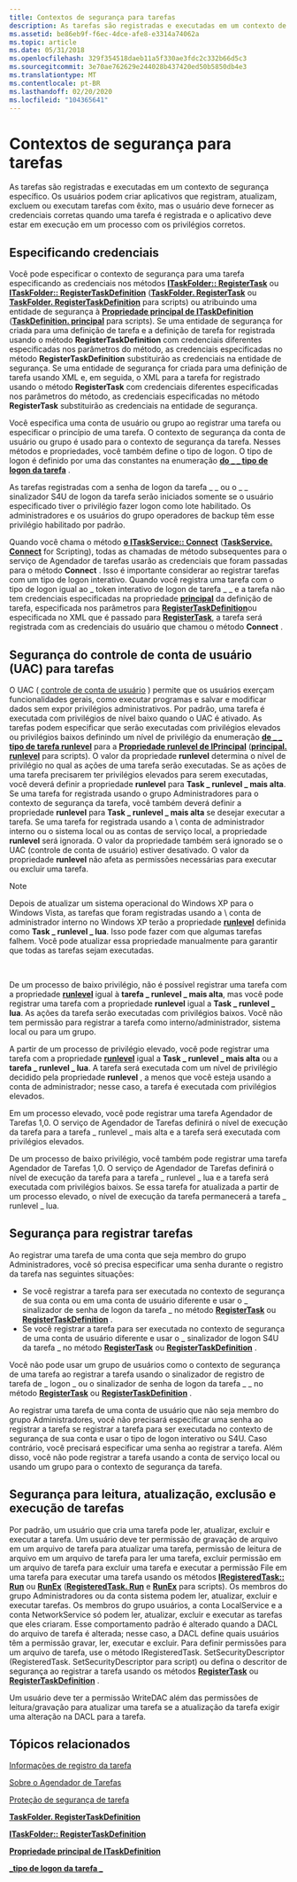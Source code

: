 ```yaml
---
title: Contextos de segurança para tarefas
description: As tarefas são registradas e executadas em um contexto de segurança específico.
ms.assetid: be86eb9f-f6ec-4dce-afe8-e3314a74062a
ms.topic: article
ms.date: 05/31/2018
ms.openlocfilehash: 329f354518daeb11a5f330ae3fdc2c332b66d5c3
ms.sourcegitcommit: 3e70ae762629e244028b437420ed50b5850db4e3
ms.translationtype: MT
ms.contentlocale: pt-BR
ms.lasthandoff: 02/20/2020
ms.locfileid: "104365641"
---
```

# <a name="security-contexts-for-tasks"></a>Contextos de segurança para tarefas

As tarefas são registradas e executadas em um contexto de segurança específico. Os usuários podem criar aplicativos que registram, atualizam, excluem ou executam tarefas com êxito, mas o usuário deve fornecer as credenciais corretas quando uma tarefa é registrada e o aplicativo deve estar em execução em um processo com os privilégios corretos.

## <a name="specifying-credentials"></a>Especificando credenciais

Você pode especificar o contexto de segurança para uma tarefa especificando as credenciais nos métodos [**ITaskFolder:: RegisterTask**](/windows/desktop/api/taskschd/nf-taskschd-itaskfolder-registertask) ou [**ITaskFolder:: RegisterTaskDefinition**](/windows/desktop/api/taskschd/nf-taskschd-itaskfolder-registertaskdefinition) ([**TaskFolder. RegisterTask**](taskfolder-registertask.md) ou [**TaskFolder. RegisterTaskDefinition**](taskfolder-registertaskdefinition.md) para scripts) ou atribuindo uma entidade de segurança à [**Propriedade principal de ITaskDefinition**](/windows/desktop/api/taskschd/nf-taskschd-itaskdefinition-get_principal) ([**TaskDefinition. principal**](taskdefinition-principal.md) para scripts). Se uma entidade de segurança for criada para uma definição de tarefa e a definição de tarefa for registrada usando o método **RegisterTaskDefinition** com credenciais diferentes especificadas nos parâmetros do método, as credenciais especificadas no método **RegisterTaskDefinition** substituirão as credenciais na entidade de segurança. Se uma entidade de segurança for criada para uma definição de tarefa usando XML e, em seguida, o XML para a tarefa for registrado usando o método **RegisterTask** com credenciais diferentes especificadas nos parâmetros do método, as credenciais especificadas no método **RegisterTask** substituirão as credenciais na entidade de segurança.

Você especifica uma conta de usuário ou grupo ao registrar uma tarefa ou especificar o princípio de uma tarefa. O contexto de segurança da conta de usuário ou grupo é usado para o contexto de segurança da tarefa. Nesses métodos e propriedades, você também define o tipo de logon. O tipo de logon é definido por uma das constantes na enumeração [**do \_ \_ tipo de logon da tarefa**](/windows/desktop/api/taskschd/ne-taskschd-task_logon_type) .

As tarefas registradas com a senha de logon da tarefa \_ \_ ou o \_ \_ sinalizador S4U de logon da tarefa serão iniciados somente se o usuário especificado tiver o privilégio fazer logon como lote habilitado. Os administradores e os usuários do grupo operadores de backup têm esse privilégio habilitado por padrão.

Quando você chama o método [**o ITaskService:: Connect**](/windows/desktop/api/taskschd/nf-taskschd-itaskservice-connect) ([**TaskService. Connect**](taskservice-connect.md) for Scripting), todas as chamadas de método subsequentes para o serviço de Agendador de tarefas usarão as credenciais que foram passadas para o método **Connect** . Isso é importante considerar ao registrar tarefas com um tipo de logon interativo. Quando você registra uma tarefa com o tipo de logon igual ao \_ token interativo de logon de tarefa \_ \_ e a tarefa não tem credenciais especificadas na propriedade [**principal**](/windows/desktop/api/taskschd/nf-taskschd-itaskdefinition-get_principal) da definição de tarefa, especificada nos parâmetros para [**RegisterTaskDefinition**](/windows/desktop/api/taskschd/nf-taskschd-itaskfolder-registertaskdefinition)ou especificada no XML que é passado para [**RegisterTask**](/windows/desktop/api/taskschd/nf-taskschd-itaskfolder-registertask), a tarefa será registrada com as credenciais do usuário que chamou o método **Connect** .

## <a name="user-account-control-uac-security-for-tasks"></a>Segurança do controle de conta de usuário (UAC) para tarefas

O UAC ( [controle de conta de usuário](https://www.microsoft.com/technet/windowsvista/security/uac.mspx) ) permite que os usuários exerçam funcionalidades gerais, como executar programas e salvar e modificar dados sem expor privilégios administrativos. Por padrão, uma tarefa é executada com privilégios de nível baixo quando o UAC é ativado. As tarefas podem especificar que serão executadas com privilégios elevados ou privilégios baixos definindo um nível de privilégio da enumeração [**de \_ \_ tipo de tarefa runlevel**](/windows/win32/api/taskschd/ne-taskschd-task_runlevel_type) para a [**Propriedade runlevel de IPrincipal**](/windows/desktop/api/taskschd/nf-taskschd-iprincipal-get_runlevel) ([**principal. runlevel**](principal-runlevel.md) para scripts). O valor da propriedade **runlevel** determina o nível de privilégio no qual as ações de uma tarefa serão executadas. Se as ações de uma tarefa precisarem ter privilégios elevados para serem executadas, você deverá definir a propriedade **runlevel** para **Task \_ runlevel \_ mais alta**. Se uma tarefa for registrada usando o grupo Administradores para o contexto de segurança da tarefa, você também deverá definir a propriedade **runlevel** para **Task \_ runlevel \_ mais alta** se desejar executar a tarefa. Se uma tarefa for registrada usando a \\ conta de administrador interno ou o sistema local ou as contas de serviço local, a propriedade **runlevel** será ignorada. O valor da propriedade também será ignorado se o UAC (controle de conta de usuário) estiver desativado. O valor da propriedade **runlevel** não afeta as permissões necessárias para executar ou excluir uma tarefa.

> [!Note]  
> Depois de atualizar um sistema operacional do Windows XP para o Windows Vista, as tarefas que foram registradas usando a \\ conta de administrador interno no Windows XP terão a propriedade [**runlevel**](/windows/desktop/api/taskschd/nf-taskschd-iprincipal-get_runlevel) definida como **Task \_ runlevel \_ lua**. Isso pode fazer com que algumas tarefas falhem. Você pode atualizar essa propriedade manualmente para garantir que todas as tarefas sejam executadas.

 

De um processo de baixo privilégio, não é possível registrar uma tarefa com a propriedade [**runlevel**](/windows/desktop/api/taskschd/nf-taskschd-iprincipal-get_runlevel) igual à **tarefa \_ runlevel \_ mais alta**, mas você pode registrar uma tarefa com a propriedade **runlevel** igual a **Task \_ runlevel \_ lua**. As ações da tarefa serão executadas com privilégios baixos. Você não tem permissão para registrar a tarefa como interno/administrador, sistema local ou para um grupo.

A partir de um processo de privilégio elevado, você pode registrar uma tarefa com a propriedade [**runlevel**](/windows/desktop/api/taskschd/nf-taskschd-iprincipal-get_runlevel) igual a **Task \_ runlevel \_ mais alta** ou a **tarefa \_ runlevel \_ lua**. A tarefa será executada com um nível de privilégio decidido pela propriedade **runlevel** , a menos que você esteja usando a conta de administrador; nesse caso, a tarefa é executada com privilégios elevados.

Em um processo elevado, você pode registrar uma tarefa Agendador de Tarefas 1,0. O serviço de Agendador de Tarefas definirá o nível de execução da tarefa para a tarefa \_ runlevel \_ mais alta e a tarefa será executada com privilégios elevados.

De um processo de baixo privilégio, você também pode registrar uma tarefa Agendador de Tarefas 1,0. O serviço de Agendador de Tarefas definirá o nível de execução da tarefa para a tarefa \_ runlevel \_ lua e a tarefa será executada com privilégios baixos. Se essa tarefa for atualizada a partir de um processo elevado, o nível de execução da tarefa permanecerá a tarefa \_ runlevel \_ lua.

## <a name="security-for-registering-tasks"></a>Segurança para registrar tarefas

Ao registrar uma tarefa de uma conta que seja membro do grupo Administradores, você só precisa especificar uma senha durante o registro da tarefa nas seguintes situações:

-   Se você registrar a tarefa para ser executada no contexto de segurança de sua conta ou em uma conta de usuário diferente e usar o \_ sinalizador de senha de logon da tarefa \_ no método [**RegisterTask**](/windows/desktop/api/taskschd/nf-taskschd-itaskfolder-registertask) ou [**RegisterTaskDefinition**](/windows/desktop/api/taskschd/nf-taskschd-itaskfolder-registertaskdefinition) .
-   Se você registrar a tarefa para ser executada no contexto de segurança de uma conta de usuário diferente e usar o \_ sinalizador de logon S4U da tarefa \_ no método [**RegisterTask**](/windows/desktop/api/taskschd/nf-taskschd-itaskfolder-registertask) ou [**RegisterTaskDefinition**](/windows/desktop/api/taskschd/nf-taskschd-itaskfolder-registertaskdefinition) .

Você não pode usar um grupo de usuários como o contexto de segurança de uma tarefa ao registrar a tarefa usando o sinalizador de registro de tarefa de \_ logon \_ ou o sinalizador de senha de logon da tarefa \_ \_ no método [**RegisterTask**](/windows/desktop/api/taskschd/nf-taskschd-itaskfolder-registertask) ou [**RegisterTaskDefinition**](/windows/desktop/api/taskschd/nf-taskschd-itaskfolder-registertaskdefinition) .

Ao registrar uma tarefa de uma conta de usuário que não seja membro do grupo Administradores, você não precisará especificar uma senha ao registrar a tarefa se registrar a tarefa para ser executada no contexto de segurança de sua conta e usar o tipo de logon interativo ou S4U. Caso contrário, você precisará especificar uma senha ao registrar a tarefa. Além disso, você não pode registrar a tarefa usando a conta de serviço local ou usando um grupo para o contexto de segurança da tarefa.

## <a name="security-for-reading-updating-deleting-and-running-tasks"></a>Segurança para leitura, atualização, exclusão e execução de tarefas

Por padrão, um usuário que cria uma tarefa pode ler, atualizar, excluir e executar a tarefa. Um usuário deve ter permissão de gravação de arquivo em um arquivo de tarefa para atualizar uma tarefa, permissão de leitura de arquivo em um arquivo de tarefa para ler uma tarefa, excluir permissão em um arquivo de tarefa para excluir uma tarefa e executar a permissão File em uma tarefa para executar uma tarefa usando os métodos [**IRegisteredTask:: Run**](/windows/desktop/api/taskschd/nf-taskschd-iregisteredtask-run) ou [**RunEx**](/windows/desktop/api/taskschd/nf-taskschd-iregisteredtask-runex) ([**RegisteredTask. Run**](registeredtask-run.md) e [**RunEx**](registeredtask-runex.md) para scripts). Os membros do grupo Administradores ou da conta sistema podem ler, atualizar, excluir e executar tarefas. Os membros do grupo usuários, a conta LocalService e a conta NetworkService só podem ler, atualizar, excluir e executar as tarefas que eles criaram. Esse comportamento padrão é alterado quando a DACL do arquivo de tarefa é alterada; nesse caso, a DACL define quais usuários têm a permissão gravar, ler, executar e excluir. Para definir permissões para um arquivo de tarefa, use o método IRegisteredTask. SetSecurityDescriptor (RegisteredTask. SetSecurityDescriptor para script) ou defina o descritor de segurança ao registrar a tarefa usando os métodos [**RegisterTask**](/windows/desktop/api/taskschd/nf-taskschd-itaskfolder-registertask) ou [**RegisterTaskDefinition**](/windows/desktop/api/taskschd/nf-taskschd-itaskfolder-registertaskdefinition) .

Um usuário deve ter a permissão WriteDAC além das permissões de leitura/gravação para atualizar uma tarefa se a atualização da tarefa exigir uma alteração na DACL para a tarefa.

## <a name="related-topics"></a>Tópicos relacionados

<dl> <dt>

[Informações de registro da tarefa](task-registration-information.md)
</dt> <dt>

[Sobre o Agendador de Tarefas](about-the-task-scheduler.md)
</dt> <dt>

[Proteção de segurança de tarefa](task-security-hardening.md)
</dt> <dt>

[**TaskFolder. RegisterTaskDefinition**](taskfolder-registertaskdefinition.md)
</dt> <dt>

[**ITaskFolder:: RegisterTaskDefinition**](/windows/desktop/api/taskschd/nf-taskschd-itaskfolder-registertaskdefinition)
</dt> <dt>

[**Propriedade principal de ITaskDefinition**](/windows/desktop/api/taskschd/nf-taskschd-itaskdefinition-get_principal)
</dt> <dt>

[**\_tipo de logon da tarefa \_**](/windows/desktop/api/taskschd/ne-taskschd-task_logon_type)
</dt> </dl>

 

 




